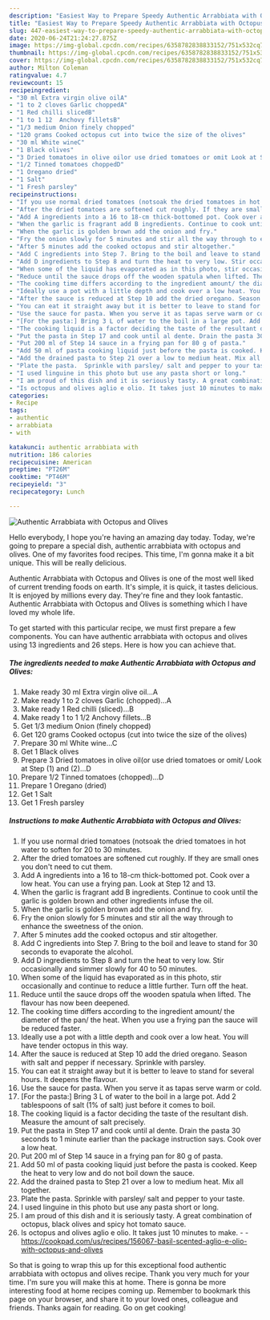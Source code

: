 ```yaml
---
description: "Easiest Way to Prepare Speedy Authentic Arrabbiata with Octopus and Olives"
title: "Easiest Way to Prepare Speedy Authentic Arrabbiata with Octopus and Olives"
slug: 447-easiest-way-to-prepare-speedy-authentic-arrabbiata-with-octopus-and-olives
date: 2020-06-24T21:24:27.875Z
image: https://img-global.cpcdn.com/recipes/6358782838833152/751x532cq70/authentic-arrabbiata-with-octopus-and-olives-recipe-main-photo.jpg
thumbnail: https://img-global.cpcdn.com/recipes/6358782838833152/751x532cq70/authentic-arrabbiata-with-octopus-and-olives-recipe-main-photo.jpg
cover: https://img-global.cpcdn.com/recipes/6358782838833152/751x532cq70/authentic-arrabbiata-with-octopus-and-olives-recipe-main-photo.jpg
author: Milton Coleman
ratingvalue: 4.7
reviewcount: 15
recipeingredient:
- "30 ml Extra virgin olive oilA"
- "1 to 2 cloves Garlic choppedA"
- "1 Red chilli slicedB"
- "1 to 1 12  Anchovy filletsB"
- "1/3 medium Onion finely chopped"
- "120 grams Cooked octopus cut into twice the size of the olives"
- "30 ml White wineC"
- "1 Black olives"
- "3 Dried tomatoes in olive oilor use dried tomatoes or omit Look at Step 1 and 2D"
- "1/2 Tinned tomatoes choppedD"
- "1 Oregano dried"
- "1 Salt"
- "1 Fresh parsley"
recipeinstructions:
- "If you use normal dried tomatoes (notsoak the dried tomatoes in hot water to soften for 20 to 30 minutes."
- "After the dried tomatoes are softened cut roughly. If they are small ones you don&#39;t need to cut them."
- "Add A ingredients into a 16 to 18-cm thick-bottomed pot. Cook over a low heat. You can use a frying pan. Look at Step 12 and 13."
- "When the garlic is fragrant add B ingredients. Continue to cook until the garlic is golden brown and other ingredients infuse the oil."
- "When the garlic is golden brown add the onion and fry."
- "Fry the onion slowly for 5 minutes and stir all the way through to enhance the sweetness of the onion."
- "After 5 minutes add the cooked octopus and stir altogether."
- "Add C ingredients into Step 7. Bring to the boil and leave to stand for 30 seconds to evaporate the alcohol."
- "Add D ingredients to Step 8 and turn the heat to very low. Stir occasionally and simmer slowly for 40 to 50 minutes."
- "When some of the liquid has evaporated as in this photo, stir occasionally and continue to reduce a little further. Turn off the heat."
- "Reduce until the sauce drops off the wooden spatula when lifted. The flavour has now been deepened."
- "The cooking time differs according to the ingredient amount/ the diameter of the pan/ the heat. When you use a frying pan the sauce will be reduced faster."
- "Ideally use a pot with a little depth and cook over a low heat. You will have tender octopus in this way."
- "After the sauce is reduced at Step 10 add the dried oregano. Season with salt and pepper if necessary. Sprinkle with parsley."
- "You can eat it straight away but it is better to leave to stand for several hours. It deepens the flavour."
- "Use the sauce for pasta. When you serve it as tapas serve warm or cold."
- "[For the pasta:] Bring 3 L of water to the boil in a large pot. Add 2 tablespoons of salt (1% of salt) just before it comes to boil."
- "The cooking liquid is a factor deciding the taste of the resultant dish. Measure the amount of salt precisely."
- "Put the pasta in Step 17 and cook until al dente. Drain the pasta 30 seconds to 1 minute earlier than the package instruction says. Cook over a low heat."
- "Put 200 ml of Step 14 sauce in a frying pan for 80 g of pasta."
- "Add 50 ml of pasta cooking liquid just before the pasta is cooked. Keep the heat to very low and do not boil down the sauce."
- "Add the drained pasta to Step 21 over a low to medium heat. Mix all together."
- "Plate the pasta.  Sprinkle with parsley/ salt and pepper to your taste."
- "I used linguine in this photo but use any pasta short or long."
- "I am proud of this dish and it is seriously tasty. A great combination of octopus, black olives and spicy hot tomato sauce."
- "Is octopus and olives aglio e olio. It takes just 10 minutes to make.  https://cookpad.com/us/recipes/156067-basil-scented-aglio-e-olio-with-octopus-and-olives"
categories:
- Recipe
tags:
- authentic
- arrabbiata
- with

katakunci: authentic arrabbiata with 
nutrition: 186 calories
recipecuisine: American
preptime: "PT26M"
cooktime: "PT46M"
recipeyield: "3"
recipecategory: Lunch

---
```



![Authentic Arrabbiata with Octopus and Olives](https://img-global.cpcdn.com/recipes/6358782838833152/751x532cq70/authentic-arrabbiata-with-octopus-and-olives-recipe-main-photo.jpg)

Hello everybody, I hope you're having an amazing day today. Today, we're going to prepare a special dish, authentic arrabbiata with octopus and olives. One of my favorites food recipes. This time, I'm gonna make it a bit unique. This will be really delicious.



Authentic Arrabbiata with Octopus and Olives is one of the most well liked of current trending foods on earth. It's simple, it is quick, it tastes delicious. It is enjoyed by millions every day. They're fine and they look fantastic. Authentic Arrabbiata with Octopus and Olives is something which I have loved my whole life.


To get started with this particular recipe, we must first prepare a few components. You can have authentic arrabbiata with octopus and olives using 13 ingredients and 26 steps. Here is how you can achieve that.

<!--inarticleads1-->

##### The ingredients needed to make Authentic Arrabbiata with Octopus and Olives:

1. Make ready 30 ml Extra virgin olive oil...A
1. Make ready 1 to 2 cloves Garlic (chopped)...A
1. Make ready 1 Red chilli (sliced)...B
1. Make ready 1 to 1 1/2  Anchovy fillets...B
1. Get 1/3 medium Onion (finely chopped)
1. Get 120 grams Cooked octopus (cut into twice the size of the olives)
1. Prepare 30 ml White wine...C
1. Get 1 Black olives
1. Prepare 3 Dried tomatoes in olive oil(or use dried tomatoes or omit/ Look at Step (1) and (2)...D
1. Prepare 1/2 Tinned tomatoes (chopped)...D
1. Prepare 1 Oregano (dried)
1. Get 1 Salt
1. Get 1 Fresh parsley




<!--inarticleads2-->

##### Instructions to make Authentic Arrabbiata with Octopus and Olives:

1. If you use normal dried tomatoes (notsoak the dried tomatoes in hot water to soften for 20 to 30 minutes.
1. After the dried tomatoes are softened cut roughly. If they are small ones you don&#39;t need to cut them.
1. Add A ingredients into a 16 to 18-cm thick-bottomed pot. Cook over a low heat. You can use a frying pan. Look at Step 12 and 13.
1. When the garlic is fragrant add B ingredients. Continue to cook until the garlic is golden brown and other ingredients infuse the oil.
1. When the garlic is golden brown add the onion and fry.
1. Fry the onion slowly for 5 minutes and stir all the way through to enhance the sweetness of the onion.
1. After 5 minutes add the cooked octopus and stir altogether.
1. Add C ingredients into Step 7. Bring to the boil and leave to stand for 30 seconds to evaporate the alcohol.
1. Add D ingredients to Step 8 and turn the heat to very low. Stir occasionally and simmer slowly for 40 to 50 minutes.
1. When some of the liquid has evaporated as in this photo, stir occasionally and continue to reduce a little further. Turn off the heat.
1. Reduce until the sauce drops off the wooden spatula when lifted. The flavour has now been deepened.
1. The cooking time differs according to the ingredient amount/ the diameter of the pan/ the heat. When you use a frying pan the sauce will be reduced faster.
1. Ideally use a pot with a little depth and cook over a low heat. You will have tender octopus in this way.
1. After the sauce is reduced at Step 10 add the dried oregano. Season with salt and pepper if necessary. Sprinkle with parsley.
1. You can eat it straight away but it is better to leave to stand for several hours. It deepens the flavour.
1. Use the sauce for pasta. When you serve it as tapas serve warm or cold.
1. [For the pasta:] Bring 3 L of water to the boil in a large pot. Add 2 tablespoons of salt (1% of salt) just before it comes to boil.
1. The cooking liquid is a factor deciding the taste of the resultant dish. Measure the amount of salt precisely.
1. Put the pasta in Step 17 and cook until al dente. Drain the pasta 30 seconds to 1 minute earlier than the package instruction says. Cook over a low heat.
1. Put 200 ml of Step 14 sauce in a frying pan for 80 g of pasta.
1. Add 50 ml of pasta cooking liquid just before the pasta is cooked. Keep the heat to very low and do not boil down the sauce.
1. Add the drained pasta to Step 21 over a low to medium heat. Mix all together.
1. Plate the pasta.  Sprinkle with parsley/ salt and pepper to your taste.
1. I used linguine in this photo but use any pasta short or long.
1. I am proud of this dish and it is seriously tasty. A great combination of octopus, black olives and spicy hot tomato sauce.
1. Is octopus and olives aglio e olio. It takes just 10 minutes to make. -  - https://cookpad.com/us/recipes/156067-basil-scented-aglio-e-olio-with-octopus-and-olives




So that is going to wrap this up for this exceptional food authentic arrabbiata with octopus and olives recipe. Thank you very much for your time. I'm sure you will make this at home. There is gonna be more interesting food at home recipes coming up. Remember to bookmark this page on your browser, and share it to your loved ones, colleague and friends. Thanks again for reading. Go on get cooking!
